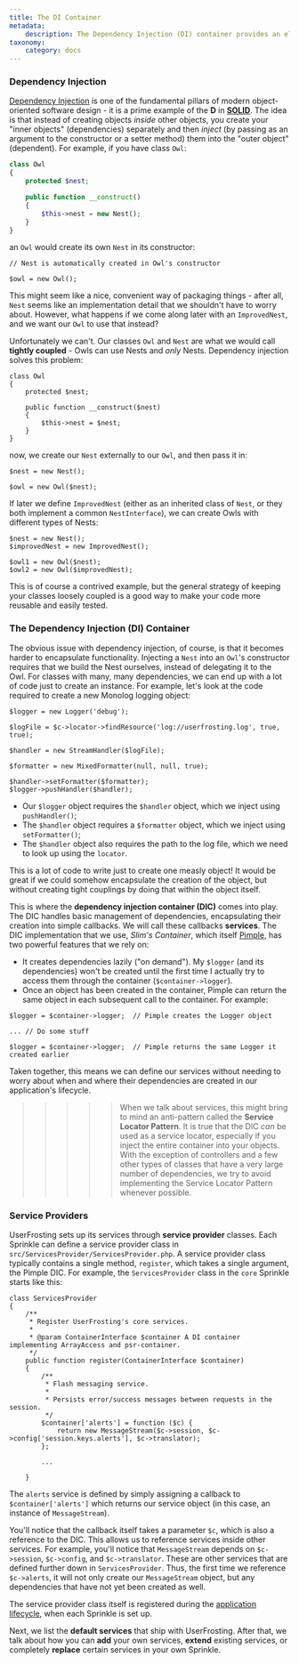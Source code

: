 ```yaml
---
title: The DI Container
metadata:
    description: The Dependency Injection (DI) container provides an elegant and loosely coupled way to make various services available globally in your application.
taxonomy:
    category: docs
---
```


### Dependency Injection

[Dependency Injection](http://www.phptherightway.com/#dependency_injection) is one of the fundamental pillars of modern object-oriented software design - it is a prime example of the **D** in [**SOLID**](https://en.wikipedia.org/wiki/SOLID_(object-oriented_design)).  The idea is that instead of creating objects _inside_ other objects, you create your "inner objects" (dependencies) separately and then _inject_ (by passing as an argument to the constructor or a setter method) them into the "outer object" (dependent).  For example, if you have class `Owl`:

```php
class Owl
{
    protected $nest;

    public function __construct()
    {
        $this->nest = new Nest();
    }
}
```

an `Owl` would create its own `Nest` in its constructor:

```
// Nest is automatically created in Owl's constructor

$owl = new Owl();
```

This might seem like a nice, convenient way of packaging things - after all, `Nest` seems like an implementation detail that we shouldn't have to worry about.  However, what happens if we come along later with an `ImprovedNest`, and we want our `Owl` to use that instead?

Unfortunately we can't.  Our classes `Owl` and `Nest` are what we would call **tightly coupled** - Owls can use Nests and _only_ Nests.  Dependency injection solves this problem:

```
class Owl
{
    protected $nest;

    public function __construct($nest)
    {
        $this->nest = $nest;
    }
}
```

now, we create our `Nest` externally to our `Owl`, and then pass it in:

```
$nest = new Nest();

$owl = new Owl($nest);
```

If later we define `ImprovedNest` (either as an inherited class of `Nest`, or they both implement a common `NestInterface`), we can create Owls with different types of Nests:

```
$nest = new Nest();
$improvedNest = new ImprovedNest();

$owl1 = new Owl($nest);
$owl2 = new Owl($improvedNest);
```

This is of course a contrived example, but the general strategy of keeping your classes loosely coupled is a good way to make your code more reusable and easily tested.

### The Dependency Injection (DI) Container

The obvious issue with dependency injection, of course, is that it becomes harder to encapsulate functionality.  Injecting a `Nest` into an `Owl`'s constructor requires that we build the Nest ourselves, instead of delegating it to the Owl.  For classes with many, many dependencies, we can end up with a lot of code just to create an instance.  For example, let's look at the code required to create a new Monolog logging object:

```
$logger = new Logger('debug');

$logFile = $c->locator->findResource('log://userfrosting.log', true, true);

$handler = new StreamHandler($logFile);

$formatter = new MixedFormatter(null, null, true);

$handler->setFormatter($formatter);
$logger->pushHandler($handler);
```

- Our `$logger` object requires the `$handler` object, which we inject using `pushHandler()`;
- The `$handler` object requires a `$formatter` object, which we inject using `setFormatter()`;
- The `$handler` object also requires the path to the log file, which we need to look up using the `locator`.

This is a lot of code to write just to create one measly object!  It would be great if we could somehow encapsulate the creation of the object, but without creating tight couplings by doing that within the object itself.

This is where the **dependency injection container (DIC)** comes into play.  The DIC handles basic management of dependencies, encapsulating their creation into simple callbacks.  We will call these callbacks **services**.  The DIC implementation that we use, _Slim's Container_, which itself [Pimple](http://pimple.sensiolabs.org/), has two powerful features that we rely on:

- It creates dependencies lazily ("on demand").  My `$logger` (and its dependencies) won't be created until the first time I actually try to access them through the container (`$container->logger`).
- Once an object has been created in the container, Pimple can return the same object in each subsequent call to the container.  For example:

```
$logger = $container->logger;  // Pimple creates the Logger object

... // Do some stuff

$logger = $container->logger;  // Pimple returns the same Logger it created earlier
```

Taken together, this means we can define our services without needing to worry about when and where their dependencies are created in our application's lifecycle.

>>>>> When we talk about services, this might bring to mind an anti-pattern called the **Service Locator Pattern**.  It is true that the DIC _can_ be used as a service locator, especially if you inject the entire container into your objects.  With the exception of controllers and a few other types of classes that have a very large number of dependencies, we try to avoid implementing the Service Locator Pattern whenever possible.

### Service Providers

UserFrosting sets up its services through **service provider** classes.  Each Sprinkle can define a service provider class in `src/ServicesProvider/ServicesProvider.php`.  A service provider class typically contains a single method, `register`, which takes a single argument, the Pimple DIC.  For example, the `ServicesProvider` class in the `core` Sprinkle starts like this:

```
class ServicesProvider
{
    /**
     * Register UserFrosting's core services.
     *
     * @param ContainerInterface $container A DI container implementing ArrayAccess and psr-container.
     */
    public function register(ContainerInterface $container)
    {
        /**
         * Flash messaging service.
         *
         * Persists error/success messages between requests in the session.
         */
        $container['alerts'] = function ($c) {
            return new MessageStream($c->session, $c->config['session.keys.alerts'], $c->translator);
        };

        ...

    }
```

The `alerts` service is defined by simply assigning a callback to `$container['alerts']` which returns our service object (in this case, an instance of `MessageStream`).

You'll notice that the callback itself takes a parameter `$c`, which is also a reference to the DIC.  This allows us to reference services inside other services.  For example, you'll notice that `MessageStream` depends on `$c->session`, `$c->config`, and `$c->translator`.  These are other services that are defined further down in `ServicesProvider`.  Thus, the first time we reference `$c->alerts`, it will not only create our `MessageStream` object, but any dependencies that have not yet been created as well.

The service provider class itself is registered during the [application lifecycle](/advanced/application-lifecycle), when each Sprinkle is set up.

Next, we list the **default services** that ship with UserFrosting.  After that, we talk about how you can **add** your own services, **extend** existing services, or completely **replace** certain services in your own Sprinkle.
